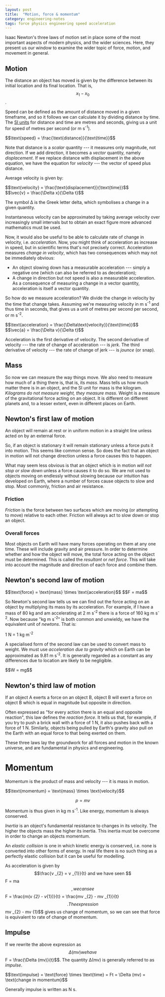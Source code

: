 ```yaml
---
layout: post
title:  "Motion, force & momentum"
category: engineering-notes
tags: force physics engineering speed acceleration
---
```


Isaac Newton's three laws of motion set in place some of the most
important aspects of modern physics, and the wider sciences. Here,
they present us our window to examine the wider topic of force,
motion, and movement in general.

Motion
------

The distance an object has moved is given by the difference between
its initial location and its final location. That is, $$x _1 - x _0$$.

Speed can be defined as the amount of distance moved in a given
timeframe, and so it follows we can calculate it by dividing distance
by time. The [SI
units](https://www.nist.gov/pml/nist-guide-si-chapter-4-two-classes-si-units-and-si-prefixes)
for distance and time are metres and seconds, giving us a unit for
speed of metres per second (or m s<sup>-1</sup>).

<div class="important-note">$$\text{speed} = \frac{\text{distance}}{\text{time}}$$</div>

Note that distance is a _scalar_ quantity --- it measures only
magnitude, not direction. If we add direction, it becomes a _vector_
quantity, namely *displacement*. If we replace distance with
displacement in the above equation, we have the equation for
*velocity* --- the vector of speed plus distance.

Average velocity is given by:

<div class="important-note">$$\text{velocity} = \frac{\text{displacement}}{\text{time}}$$</div>

<div class="important-note">$$\vec{v} = \frac{\Delta x}{\Delta t}$$</div>

The symbol Δ is the Greek letter delta, which symbolises a change in a
given quantity.

Instantaneous velocity can be approximated by taking average velocity
over increasingly small intervals but to obtain an exact figure more
advanced mathematics must be used.

Now, it would also be useful to be able to calculate rate of change in
velocity, i.e. *acceleration*. Now, you might think of acceleration as
increase in speed, but in scientific terms that's not precisely
correct. Acceleration measures _change in velocity_, which has two
consequences which may not be immediately obvious:

* An object slowing down has a measurable acceleration --- simply a
  negative one (which can also be referred to as deceleration);
* A change in direction but not speed is also a measurable acceleration.
  As a consequence of measuring a change in a vector quantity,
  acceleration is itself a vector quantity.

So how do we measure acceleration? We divide the change in velocity by
the time that change takes. Assuming we're measuring velocity in m
s<sup>-1</sup> and thus time in seconds, that gives us a unit of
metres per second per second, or m s<sup>-2</sup>.

<div class="important-note">$$\text{acceleration} = \frac{\Delta\text{velocity}}{\text{time}}$$</div>

<div class="important-note">$$\vec{a} = \frac{\Delta v}{\Delta t}$$</div>

Acceleration is the first derivative of velocity. The second
derivative of velocity --- the rate of change of acceleration --- is
*jerk*. The third derivative of velocity --- the rate of change of
jerk --- is *jounce* (or snap).

Mass
----

So now we can measure the way things move. We also need to measure how
much of a thing there is, that is, its *mass*. Mass tells us how much
matter there is in an object, and the SI unit for mass is the
kilogram. *Kilograms do not measure weight, they measure mass.* Weight
is a measure of the gravitational force acting on an object. It is
different on different planets and, to a lesser extent, even in
different places on Earth.

Newton's first law of motion
----------------------------

<div class="important-note">An object will remain at rest or in uniform
motion in a straight line unless acted on by an external force.</div>

So, if an object is stationary it will remain stationary unless a
force puts it into motion. This seems like common sense. So does the
fact that an object in motion will not change direction unless a force
causes this to happen.

What may seem less obvious is that an object which is in motion _will
not stop or slow down_ unless a force causes it to do so. We are not
used to objects moving on endlessly without slowing because our
intuition has developed on Earth, where a number of forces cause
objects to slow and stop. Most commonly, friction and air resistance.

### Friction

*Friction* is the force between two surfaces which are moving (or
attempting to move) relative to each other. Friction will always act
to slow down or stop an object.

### Overall forces

Most objects on Earth will have many forces operating on them at any
one time. These will include gravity and air pressure. In order to
determine whether and how the object will move, the total force acting
on the object must be determined. This is called the *resultant* or
*net force*. This will take into account the magnitude and direction
of each force and combine them.

Newton's second law of motion
-----------------------------

<div class="important-note">$$\text{force} = \text{mass} \times \text{acceleration}$$
$$F = ma$$</div>

So Newton's second law tells us we can find out the force acting on an
object by multiplying its mass by its acceleration. For example, if I
have a mass of 80 kg and am accelerating at 2 m s<sup>-2</sup> there
is a force of 160 kg m s<sup>-2</sup>. Now because "kg m
s<sup>-2</sup>" is both common and unwieldy, we have the equivalent
unit of *newtons*. That is:

<div class="important-note">1 N = 1 kg m<sup>-2</sup></div>

A specialised form of the second law can be used to convert mass to
weight. We must use _acceleration due to gravity_ which on Earth can
be approximated as 9.81 m s<sup>-2</sup>. It is generally regarded as
a constant as any differences due to location are likely to be
negligible.

<div class="important-note">$$W = mg$$</div>

Newton's third law of motion
----------------------------

<div class="important-note">If an object A exerts a force on an object B,
object B will exert a force on object B which is equal in magnitude
but opposite in direction.</div>

Often expressed as "for every action there is an equal and opposite
reaction", this law defines the *reaction force*. It tells us that,
for example, if you try to push a brick wall with a force of 1 N, it
also pushes back with a force of 1 N. Similarly, objects being pulled
by Earth's gravity also pull on the Earth with an equal force to that
being exerted on them.

These three laws lay the groundwork for all forces and motion in the
known universe, and are fundamental in physics and engineering.

# Momentum

Momentum is the product of mass and velocity --- it is mass in motion.

<div class="important-note">$$\text{momentum} = \text{mass} \times \text{velocity}$$

$$p = mv$$</div>

Momentum is thus given in kg m s<sup>-1</sup>. Like energy, momentum
is always conserved.

*Inertia* is an object's fundamental resistance to changes in its
velocity. The higher the objects mass the higher its inertia. This
inertia must be overcome in order to change an objects momentum.

An *elastic collision* is one in which kinetic energy is conserved,
i.e. none is converted into other forms of energy. In real life there
is no such thing as a perfectly elastic collision but it can be useful
for modelling.

As acceleration is given by $$\frac{v _{2} = v _{1}}{t} and we have
seen $$F = ma$$, we can see $$F = \frac{m(v _{2} - v_{1})}{t} = \frac{mv _{2} - mv _{1}}{t}$$.
The expression $$mv _{2} - mv {1}$$ gives us change of momentum, so
we can see that force is equivalent to rate of change of momentum.

## Impulse

If we rewrite the above expression as $$\Delta (mv) we have
$$F = \frac{\Delta (mv)}{t}$$. The quantity Δ(mv) is generally referred
to as *impulse*.

<div class="important-note">$$\text{impulse} = \text{force} \times \text{time}
= Ft = \Delta (mv) = \text{change in momentum}$$</div>

Generally impulse is written as N s.